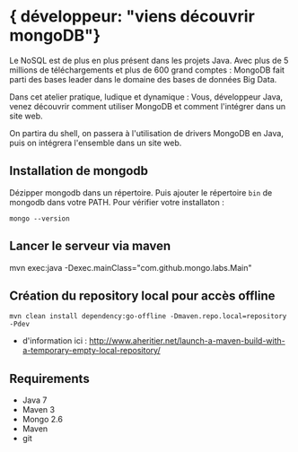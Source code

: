 # { développeur: "viens découvrir mongoDB"} #

Le NoSQL est de plus en plus présent dans les projets Java. Avec plus de 5 millions de téléchargements et plus de 600 grand comptes : MongoDB fait parti des bases leader dans le domaine des bases de données Big Data.

Dans cet atelier pratique, ludique et dynamique : Vous, développeur Java, venez découvrir comment utiliser MongoDB et comment l'intégrer dans un site web.

On partira du shell, on passera à l'utilisation de drivers MongoDB en Java, puis on intégrera l'ensemble dans un site web.

Installation de mongodb
---

Dézipper mongodb dans un répertoire. Puis ajouter le répertoire ```bin``` de mongodb dans votre PATH.
Pour vérifier votre installaton :

    mongo --version

Lancer le serveur via maven
----
mvn exec:java -Dexec.mainClass="com.github.mongo.labs.Main"

Création du repository local pour accès offline
---

    mvn clean install dependency:go-offline -Dmaven.repo.local=repository -Pdev

+ d'information ici : http://www.aheritier.net/launch-a-maven-build-with-a-temporary-empty-local-repository/

Requirements
----

- Java 7
- Maven 3
- Mongo 2.6
- Maven
- git


